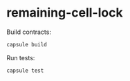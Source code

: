 # remaining-cell-lock

Build contracts:

``` sh
capsule build
```

Run tests:

``` sh
capsule test
```
